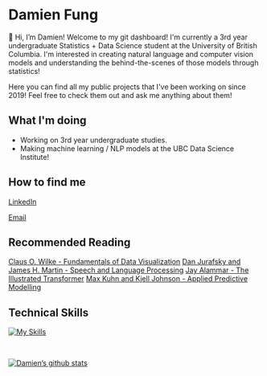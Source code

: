 # Damien Fung
👋 Hi, I’m Damien! Welcome to my git dashboard! I'm currently a 3rd year undergraduate Statistics + Data Science student at the University of British Columbia. I'm interested in creating natural language and computer vision models and understanding the behind-the-scenes of those models through statistics!

Here you can find all my public projects that I've been working on since 2019! Feel free to check them out and ask me anything about them!
 
## What I'm doing
- Working on 3rd year undergraduate studies.
- Making machine learning / NLP models at the UBC Data Science Institute!
 
 ## How to find me
[LinkedIn](https://www.linkedin.com/in/damien-fung/)

[Email](fungd2@student.ubc.ca)
</br>

## Recommended Reading
[Claus O. Wilke - Fundamentals of Data Visualization](https://clauswilke.com/dataviz/index.html)
[Dan Jurafsky and James H. Martin - Speech and Language Processing](https://web.stanford.edu/~jurafsky/slp3/)
[Jay Alammar - The Illustrated Transformer](https://jalammar.github.io/illustrated-transformer/)
[Max Kuhn and Kjell Johnson - Applied Predictive Modelling](http://appliedpredictivemodeling.com/)
 
 ## Technical Skills

[![My Skills](https://skillicons.dev/icons?i=py,git,github,githubactions,java,r,mysql,matlab,vscode,cpp,docker,md,ps&theme=dark)](https://skillicons.dev)
</br>

</br>


[![Damien’s github stats](https://github-readme-stats.vercel.app/api?username=YellowPrawn)](https://github.com/YellowPrawn)
 
<!---
YellowPrawn/YellowPrawn is a ✨ special ✨ repository because its `README.md` (this file) appears on your GitHub profile.
You can click the Preview link to take a look at your changes.
--->
